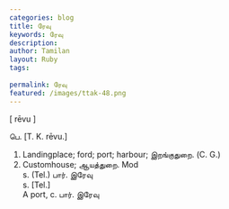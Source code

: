 ```yaml
---
categories: blog
title: ரேவு
keywords: ரேவு
description: 
author: Tamilan
layout: Ruby
tags: 
 
permalink: ரேவு
featured: /images/ttak-48.png
---
```

  
[ rēvu ]  
  
பெ. [T. K. rēvu.]  
1. Landingplace; ford; port; harbour; இறங்குதுறை. (C. G.)  
2. Customhouse; ஆயத்துறை. Mod  
s. (Tel.) பார். இரேவு  
s. [Tel.]  
A port, c. பார். இரேவு